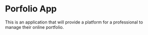 # Porfolio App
This is an application that will provide a platform for a professional to manage their online portfolio.